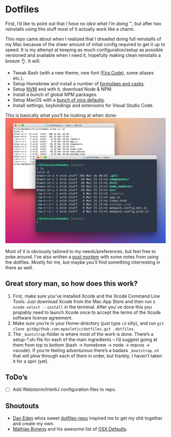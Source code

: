 # Dotfiles
First, I’d like to point out that _I have no idea what I’m doing_ ™, but after two reinstalls using this stuff most of it actually work like a charm.

This repo came about when I realized that I dreaded doing full reinstalls of my Mac because of the sheer amount of initial config required to get it up to speed. It is my attempt at keeping as much configuration/setup as possible versioned and available when I need it, hopefully making clean reinstalls a breeze 👌. It will:

* Tweak Bash (with a new theme, new font ([Fira Code](https://github.com/tonsky/FiraCode)), some aliases etc.).
* Setup Homebrew and install a number of [formulaes and casks](https://github.com/epavletic/dotfiles/blob/master/Brewfile).
* Setup [NVM](https://github.com/creationix/nvm) and with it, download Node & NPM.
* Install a bunch of global NPM packages.
* Setup MacOS with a [bunch of nice defaults](https://github.com/epavletic/dotfiles/blob/master/_bootstrap/setup-osx.sh).
* Install settings, keybindings and extensions for Visual Studio Code.

This is basically what you’ll be looking at when done:
![Screenshot of two Terminal.app-windows – one before and one after tweaks.](screenshot.png)

Most of it is obviously tailored to my needs/preferences, but feel free to poke around. I’ve also written a [post mortem](https://github.com/epavletic/dotfiles/wiki/Post-mortem-of-a-clean-install-of-MacOS) with some notes from using the dotfiles. Mostly for me, but maybe you’ll find something interresting in there as well.

## Great story man, so how does this work?

1. First, make sure you’ve installed Xcode and the Xcode Command Line Tools: Just download Xcode from the Mac App Store and then run `$ xcode-select --install` in the terminal. After you´ve done this you propably need to launch Xcode once to accept the terms of the Xcode software license agreement.
2. Make sure you’re in your Home-directory (just type `cd` silly), and run `git clone git@github.com:epavletic/dotfiles.git .dotfiles`.
3. The `_bootstrap`-folder is where most of the work is done. There’s a setup-*.sh-file for each of the main ingredients – I’d suggest going at them from top to bottom (bash → homebrew → node → macos → vscode). If you’re feeling adventurous there’s a badass `_bootstrap.sh` that will plow through each of them in order, but frankly, I haven’t taken it for a spin (yet).

## ToDo’s
- [ ] Add Webstorm/IntelliJ configuration files to repo.

## Shoutouts
- [Dan Eden](https://daneden.me/) whos sweet [dotfiles-repo](https://github.com/daneden/dotfiles) inspired me to get my shit together and create my own.
- [Mathias Bynens](https://mathiasbynens.be) and his awesome list of [OSX Defaults](https://mths.be/osx).
